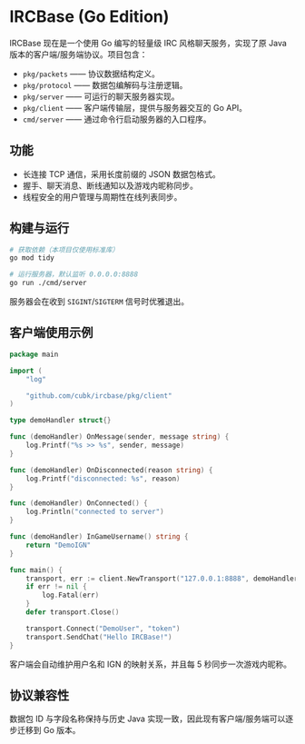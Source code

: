 # IRCBase (Go Edition)

IRCBase 现在是一个使用 Go 编写的轻量级 IRC 风格聊天服务，实现了原 Java 版本的客户端/服务端协议。项目包含：

- `pkg/packets` —— 协议数据结构定义。
- `pkg/protocol` —— 数据包编解码与注册逻辑。
- `pkg/server` —— 可运行的聊天服务器实现。
- `pkg/client` —— 客户端传输层，提供与服务器交互的 Go API。
- `cmd/server` —— 通过命令行启动服务器的入口程序。

## 功能

- 长连接 TCP 通信，采用长度前缀的 JSON 数据包格式。
- 握手、聊天消息、断线通知以及游戏内昵称同步。
- 线程安全的用户管理与周期性在线列表同步。

## 构建与运行

```bash
# 获取依赖（本项目仅使用标准库）
go mod tidy

# 运行服务器，默认监听 0.0.0.0:8888
go run ./cmd/server
```

服务器会在收到 `SIGINT`/`SIGTERM` 信号时优雅退出。

## 客户端使用示例

```go
package main

import (
    "log"

    "github.com/cubk/ircbase/pkg/client"
)

type demoHandler struct{}

func (demoHandler) OnMessage(sender, message string) {
    log.Printf("%s >> %s", sender, message)
}

func (demoHandler) OnDisconnected(reason string) {
    log.Printf("disconnected: %s", reason)
}

func (demoHandler) OnConnected() {
    log.Println("connected to server")
}

func (demoHandler) InGameUsername() string {
    return "DemoIGN"
}

func main() {
    transport, err := client.NewTransport("127.0.0.1:8888", demoHandler{})
    if err != nil {
        log.Fatal(err)
    }
    defer transport.Close()

    transport.Connect("DemoUser", "token")
    transport.SendChat("Hello IRCBase!")
}
```

客户端会自动维护用户名和 IGN 的映射关系，并且每 5 秒同步一次游戏内昵称。

## 协议兼容性

数据包 ID 与字段名称保持与历史 Java 实现一致，因此现有客户端/服务端可以逐步迁移到 Go 版本。
